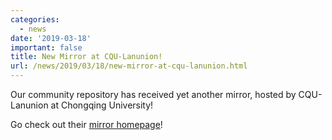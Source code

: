 ```yaml
---
categories:
  - news
date: '2019-03-18'
important: false
title: New Mirror at CQU-Lanunion!
url: /news/2019/03/18/new-mirror-at-cqu-lanunion.html
---
```



Our community repository has received yet another mirror, hosted by CQU-Lanunion at Chongqing University!

Go check out their [mirror homepage](http://mirrors.cqu.edu.cn/)!